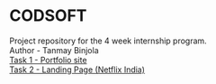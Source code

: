 # CODSOFT
Project repository for the 4 week internship program.<br>
Author - Tanmay Binjola<br>
<a href= "https://tanmay692004-portfolio.netlify.app/" target="_blank"> Task 1 - Portfolio site</a> <br>
<a href="https://netflix-homep.netlify.app/" target="_blank"> Task 2 - Landing Page (Netflix India)</a>
